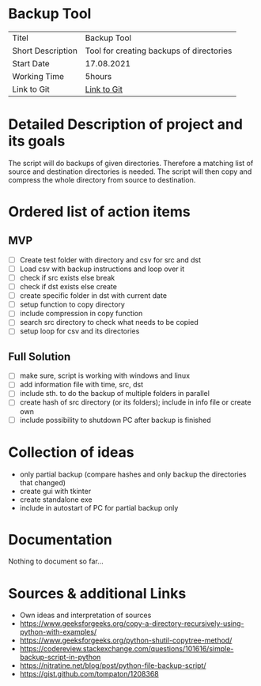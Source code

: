 # Backup Tool

|   |   |
|---|---|
| Titel | Backup Tool |
| Short Description | Tool for creating backups of directories |
| Start Date | 17.08.2021 |
| Working Time | 5hours |
| Link to Git | [Link to Git](https://github.com/K4put23npu11i/backup_tool.git "Repo Link") |

# Detailed Description of project and its goals
The script will do backups of given directories. Therefore a matching list of source and destination directories is needed. 
The script will then copy and compress the whole directory from source to destination.

# Ordered list of action items
## MVP
- [ ] Create test folder with directory and csv for src and dst
- [ ] Load csv with backup instructions and loop over it
- [ ] check if src exists else break
- [ ] check if dst exists else create
- [ ] create specific folder in dst with current date
- [ ] setup function to copy directory
- [ ] include compression in copy function
- [ ] search src directory to check what needs to be copied
- [ ] setup loop for csv and its directories

## Full Solution
- [ ] make sure, script is working with windows and linux
- [ ] add information file with time, src, dst
- [ ] include sth. to do the backup of multiple folders in parallel
- [ ] create hash of src directory (or its folders); include in info file or create own
- [ ] include possibility to shutdown PC after backup is finished

# Collection of ideas
- only partial backup (compare hashes and only backup the directories that changed)
- create gui with tkinter
- create standalone exe
- include in autostart of PC for partial backup only


# Documentation
Nothing to document so far...


# Sources & additional Links
- Own ideas and interpretation of sources
- https://www.geeksforgeeks.org/copy-a-directory-recursively-using-python-with-examples/
- https://www.geeksforgeeks.org/python-shutil-copytree-method/
- https://codereview.stackexchange.com/questions/101616/simple-backup-script-in-python
- https://nitratine.net/blog/post/python-file-backup-script/
- https://gist.github.com/tompaton/1208368